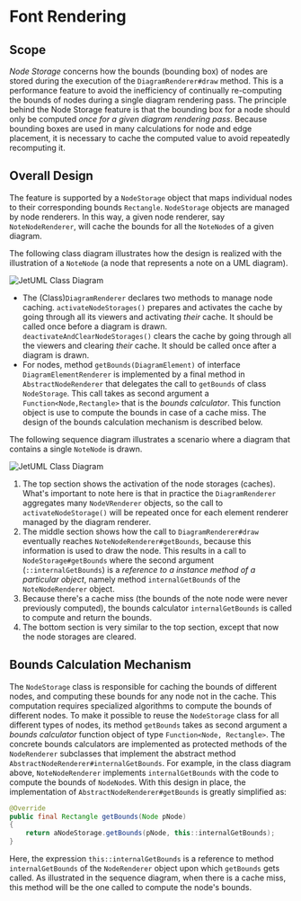# Font Rendering

## Scope

_Node Storage_ concerns how the bounds (bounding box) of nodes are stored during the execution of the `DiagramRenderer#draw` method. This is a performance feature to avoid the inefficiency of continually re-computing the bounds of nodes during a single diagram rendering pass. The principle behind the Node Storage feature is that the bounding box for a node should only be computed _once for a given diagram rendering pass_. Because bounding boxes are used in many calculations for node and edge placement, it is necessary to cache the computed value to avoid repeatedly recomputing it.

## Overall Design

The feature is supported by a `NodeStorage` object that maps individual nodes to their corresponding bounds `Rectangle`. `NodeStorage` objects are managed by node renderers. In this way, a given node renderer, say `NoteNodeRenderer`, will cache the bounds for all the `NoteNode`s of a given diagram. 

The following class diagram illustrates how the design is realized with the illustration of a `NoteNode` (a node that represents a note on a UML diagram).

![JetUML Class Diagram](FontRendering.class.png)

* The (Class)`DiagramRenderer` declares two methods to manage node caching. `activateNodeStorages()` prepares and activates the cache by going through all its viewers and activating _their_ cache. It should be called once before a diagram is drawn. `deactivateAndClearNodeStorages()` clears the cache by going through all the viewers and clearing _their_ cache. It should be called once after a diagram is drawn. 
* For nodes, method `getBounds(DiagramElement)` of interface `DiagramElementRenderer` is implemented by a final method in `AbstractNodeRenderer` that delegates the call to `getBounds` of class `NodeStorage`. This call takes as second argument a `Function<Node,Rectangle>` that is the _bounds calculator_. This function object is use to compute the bounds in case of a cache miss. The design of the bounds calculation mechanism is described below.

The following sequence diagram illustrates a scenario where a diagram that contains a single `NoteNode` is drawn.

![JetUML Class Diagram](FontRendering.sequence.png)

1. The top section shows the activation of the node storages (caches). What's important to note here is that in practice the `DiagramRenderer` aggregates many `NodeVRenderer` objects, so the call to `activateNodeStorage()` will be repeated once for each element renderer managed by the diagram renderer.
2. The middle section shows how the call to `DiagramRenderer#draw` eventually reaches `NoteNodeRenderer#getBounds`, because this information is used to draw the node. This results in a call to `NodeStorage#getBounds` where the second argument (`::internalGetBounds`) is a _reference to a instance method of a particular object_, namely method `internalGetBounds` of the `NoteNodeRenderer` object.
3. Because there's a cache miss (the bounds of the note node were never previously computed), the bounds calculator `internalGetBounds` is called to compute and return the bounds.
4. The bottom section is very similar to the top section, except that now the node storages are cleared.

## Bounds Calculation Mechanism

The `NodeStorage` class is responsible for caching the bounds of different nodes, and computing these bounds for any node not in the cache. This computation requires specialized algorithms to compute the bounds of different nodes. To make it possible to reuse the `NodeStorage` class for all different types of nodes, its method `getBounds` takes as second argument a _bounds calculator_ function object of type `Function<Node, Rectangle>`. The concrete bounds calculators are implemented as protected methods of the `NodeRenderer` subclasses that implement the abstract method `AbstractNodeRenderer#internalGetBounds`. For example, in the class diagram above, `NoteNodeRenderer` implements `internalGetBounds` with the code to compute the bounds of `NodeNode`s. With this design in place, the implementation of `AbstractNodeRenderer#getBounds` is greatly simplified as:

```java
@Override
public final Rectangle getBounds(Node pNode)
{
	return aNodeStorage.getBounds(pNode, this::internalGetBounds);
}
```

Here, the expression `this::internalGetBounds` is a reference to method `internalGetBounds` of the `NodeRenderer` object upon which `getBounds` gets called. As illustrated in the sequence diagram, when there is a cache miss, this method will be the one called to compute the node's bounds.
